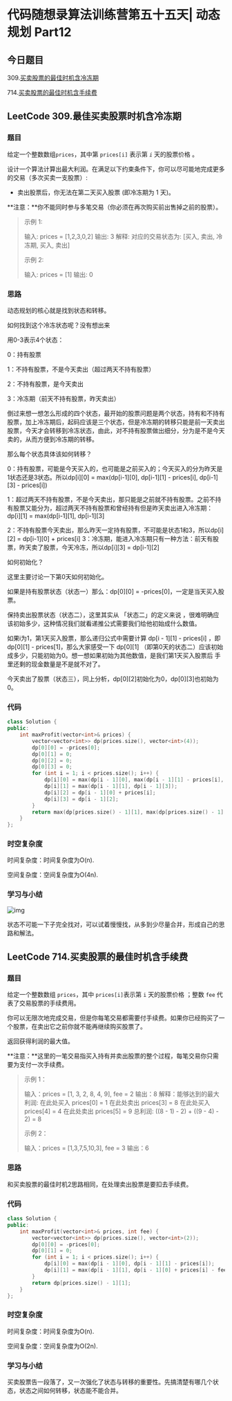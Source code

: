 # 代码随想录算法训练营第五十五天| 动态规划 Part12

## 今日题目

309.[买卖股票的最佳时机含冷冻期](https://leetcode.cn/problems/best-time-to-buy-and-sell-stock-with-cooldown/)

714.[买卖股票的最佳时机含手续费](https://leetcode.cn/problems/best-time-to-buy-and-sell-stock-with-transaction-fee/)

## LeetCode 309.最佳买卖股票时机含冷冻期

### 题目

给定一个整数数组`prices`，其中第  `prices[i]` 表示第 *`i`* 天的股票价格 。

设计一个算法计算出最大利润。在满足以下约束条件下，你可以尽可能地完成更多的交易（多次买卖一支股票）:

- 卖出股票后，你无法在第二天买入股票 (即冷冻期为 1 天)。

**注意：**你不能同时参与多笔交易（你必须在再次购买前出售掉之前的股票）。

> 示例 1:
>
> 输入: prices = [1,2,3,0,2] 输出: 3  解释: 对应的交易状态为: [买入, 卖出, 冷冻期, 买入, 卖出]
>
> 示例 2:
>
> 输入: prices = [1] 输出: 0

### 思路

动态规划的核心就是找到状态和转移。

如何找到这个冷冻状态呢？没有想出来

用0-3表示4个状态：

0：持有股票

1：不持有股票，不是今天卖出（超过两天不持有股票）

2：不持有股票，是今天卖出

3：冷冻期（前天不持有股票，昨天卖出）

倒过来想一想怎么形成的四个状态，最开始的股票问题是两个状态，持有和不持有股票，加上冷冻期后，起码应该是三个状态，但是冷冻期的转移只能是前一天卖出股票，今天才会转移到冷冻状态，由此，对不持有股票做出细分，分为是不是今天卖的，从而方便到冷冻期的转移。

那么每个状态具体该如何转移？

0：持有股票，可能是今天买入的，也可能是之前买入的；今天买入的分为昨天是1状态还是3状态。所以dp[i][0] = max(dp[i-1][0], dp[i-1][1] - prices[i], dp[i-1][3] - prices[i])

1：超过两天不持有股票，不是今天卖出，那只能是之前就不持有股票。之前不持有股票又能分为，超过两天不持有股票和曾经持有但是昨天卖出进入冷冻期：dp[i][1] = max(dp[i-1][1], dp[i-1][3]

2：不持有股票今天卖出，那么昨天一定持有股票，不可能是状态1和3，所以dp[i][2] = dp[i-1][0] + prices[i] 3：冷冻期，能进入冷冻期只有一种方法：前天有股票，昨天卖了股票，今天冷冻，所以dp[i][3] = dp[i-1][2]

如何初始化？

这里主要讨论一下第0天如何初始化。

如果是持有股票状态（状态一）那么：dp[0][0] = -prices[0]，一定是当天买入股票。

保持卖出股票状态（状态二），这里其实从 「状态二」的定义来说 ，很难明确应该初始多少，这种情况我们就看递推公式需要我们给他初始成什么数值。

如果i为1，第1天买入股票，那么递归公式中需要计算 dp[i - 1][1] - prices[i] ，即 dp[0][1] - prices[1]，那么大家感受一下 dp[0][1] （即第0天的状态二）应该初始成多少，只能初始为0。想一想如果初始为其他数值，是我们第1天买入股票后 手里还剩的现金数量是不是就不对了。

今天卖出了股票（状态三），同上分析，dp[0][2]初始化为0，dp[0][3]也初始为0。

### 代码

```C++
class Solution {
public:
    int maxProfit(vector<int>& prices) {
        vector<vector<int>> dp(prices.size(), vector<int>(4));
        dp[0][0] = -prices[0];
        dp[0][1] = 0;
        dp[0][2] = 0;
        dp[0][3] = 0;
        for (int i = 1; i < prices.size(); i++) {
            dp[i][0] = max(dp[i - 1][0], max(dp[i - 1][1] - prices[i], dp[i - 1][3] - prices[i]));
            dp[i][1] = max(dp[i - 1][1], dp[i - 1][3]);
            dp[i][2] = dp[i - 1][0] + prices[i];
            dp[i][3] = dp[i - 1][2];
        }
        return max(dp[prices.size() - 1][1], max(dp[prices.size() - 1][2], dp[prices.size() - 1][3]));
    }
};
```

### 时空复杂度

时间复杂度：时间复杂度为O(n).

空间复杂度：空间复杂度为O(4n).

### 学习与小结

![img](https://pkdwxagc9o.feishu.cn/space/api/box/stream/download/asynccode/?code=NTJlYTE3NTZhMzkyODg2NWQzODdiOTFiYWI2MDVmYzlfOFNzeWh6TE1kNEI5UW5qNnZhNFU0c2NoMFdTQmkwRXpfVG9rZW46QUU2ZGJ6dEFQb0dSSTN4WVkwY2Nlc3NNbmllXzE3MTAzMzExNjU6MTcxMDMzNDc2NV9WNA)

状态不可能一下子完全找对，可以试着慢慢找，从多到少尽量合并，形成自己的思路和解法。

## LeetCode 714.买卖股票的最佳时机含手续费

### 题目

给定一个整数数组 `prices`，其中 `prices[i]`表示第 `i` 天的股票价格 ；整数 `fee` 代表了交易股票的手续费用。

你可以无限次地完成交易，但是你每笔交易都需要付手续费。如果你已经购买了一个股票，在卖出它之前你就不能再继续购买股票了。

返回获得利润的最大值。

**注意：**这里的一笔交易指买入持有并卖出股票的整个过程，每笔交易你只需要为支付一次手续费。

> 示例 1：
>
> 输入：prices = [1, 3, 2, 8, 4, 9], fee = 2 输出：8 解释：能够达到的最大利润:   在此处买入 prices[0] = 1 在此处卖出 prices[3] = 8 在此处买入 prices[4] = 4 在此处卖出 prices[5] = 9 总利润: ((8 - 1) - 2) + ((9 - 4) - 2) = 8
>
> 示例 2：
>
> 输入：prices = [1,3,7,5,10,3], fee = 3 输出：6

### 思路

和买卖股票的最佳时机2思路相同，在处理卖出股票是要扣去手续费。

### 代码

```C++
class Solution {
public:
    int maxProfit(vector<int>& prices, int fee) {
        vector<vector<int>> dp(prices.size(), vector<int>(2));
        dp[0][0] = -prices[0];
        dp[0][1] = 0;
        for (int i = 1; i < prices.size(); i++) {
            dp[i][0] = max(dp[i - 1][0], dp[i - 1][1] - prices[i]);
            dp[i][1] = max(dp[i - 1][1], dp[i - 1][0] + prices[i] - fee);
        }
        return dp[prices.size() - 1][1];
    }
};
```

### 时空复杂度

时间复杂度：时间复杂度为O(n).

空间复杂度：空间复杂度为O(2n).

### 学习与小结

买卖股票告一段落了，又一次强化了状态与转移的重要性。先搞清楚有哪几个状态，状态之间如何转移，状态能不能合并。